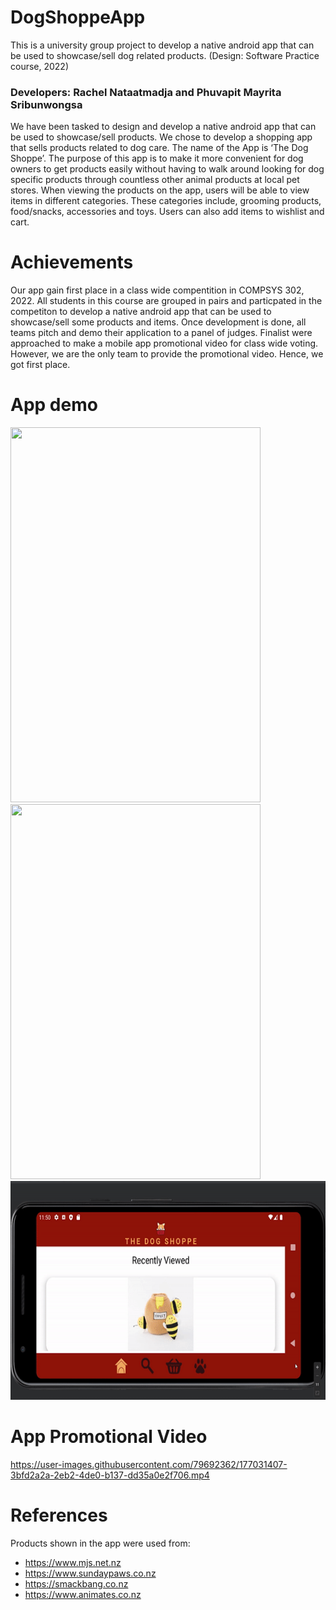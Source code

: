 # DogShoppeApp
This is a university group project to develop a native android app that can be used to showcase/sell dog related products. (Design: Software Practice course, 2022)
### Developers: Rachel Nataatmadja and Phuvapit Mayrita Sribunwongsa 

We have been tasked to design and develop a native android app that can be used to showcase/sell products. We chose to develop a shopping app that sells products related to dog care. The name of the App is ‘The Dog Shoppe’. The purpose of this app is to make it more convenient for dog owners to get products easily without having to walk around looking for dog specific products through countless other animal products at local pet stores. When viewing the products on the app, users will be able to view items in different categories. These categories include, grooming products, food/snacks, accessories and toys. Users can also add items to wishlist and cart.

# Achievements
Our app gain first place in a class wide compentition in COMPSYS 302, 2022. 
All students in this course are grouped in pairs and particpated in the competiton to develop a native android app that can be used to showcase/sell some products and items. Once development is done, all teams pitch and demo their application to a panel of judges. Finalist were approached to make a mobile app promotional video for class wide voting. However, we are the only team to provide the promotional video. Hence, we got first place.

# App demo

<img src="readmeAssets/dogshoppe_portrait_1.gif" width="400" height="600" /> <img src="readmeAssets/dogshoppe_portrait_2.gif" width="400" height="600" /> 
<img src="readmeAssets/dogshoppe_landscape.gif" width="600" height="350" /> 

# App Promotional Video



https://user-images.githubusercontent.com/79692362/177031407-3bfd2a2a-2eb2-4de0-b137-dd35a0e2f706.mp4


# References
Products shown in the app were used from:
- https://www.mjs.net.nz
- https://www.sundaypaws.co.nz
- https://smackbang.co.nz
- https://www.animates.co.nz
